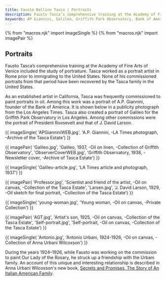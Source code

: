 ```yaml
---
title: Fausto Bellino Tasca | Portraits
description: Fausto Tasca’s comprehensive training at the Academy of Fine Arts of Venice included the study of portraiture. His commissions in the US included portraits of several famous personages.
keywords: AP Giannini, Galileo, Griffith Park Observatory, Bank of America
---
```

{% from "macros.njk" import imageSingle %}
{% from "macros.njk" import imagePair %}

## Portraits

Fausto Tasca’s comprehensive training at the Academy of Fine Arts of Venice included the study of portraiture. Tasca worked as a portrait artist in Rome prior to immigrating to the United States. None of his commissioned portraits from that period have been recovered by the Tasca family in the United States.

As an established artist in California, Tasca was frequently commissioned to paint portraits in oil. Among this work was a portrait of A.P. Giannini, founder of the Bank of America. It is shown below in a publicity photograph from the Los Angeles Times. Tasca also created a portrait of Galileo for the Griffith Park Observatory in Los Angeles. Among other commissions were the portrait of President Roosevelt and that of J. David Larson.

{{ imageSingle(
'APGianniniWEB.jpg',
'A.P. Giannini, -LA Times photograph, -Archive of the Tasca Estate')
}}

{{ imagePair(
'Galileo.jpg',
'Galileo, 1937, -Oil on linen, -Collection of Griffith Observatory',
'ObserverCoverWEB.jpg',
'Griffith Observatory, 1938, -Newsletter cover, -Archive of Tasca Estate')
}}

{{ imageSingle(
'Galileo-article.jpg',
'LA Times article and photograph, 1937')
}}

{{ imagePair(
'Professor.jpg',
'Scientist and friend of the artist, -Oil on canvas, -Collection of the Tasca Estate',
'Larsen.jpg',
'J. David Larson, 1929, -Oil sketch for final portrait, -Collection of the Tasca Estate')
}}

{{ imageSingle(
'young-woman.jpg',
'Young woman, -Oil on canvas, -Private Collection')
}}

{{ imagePair(
'AGT.jpg',
'Artist\'s son, 1925, -Oil on canvas, -Collection of the Tasca Estate',
'Self-portrait.jpg',
'Self-portrait, -Oil on canvas, -Collection of the Tasca Estate')
}}

{{ imageSingle(
'Antonio.jpg',
'Antonio Urbani, 1924-1926, -Oil on canvas, -Collection of Anna Urbani Wilcoxson')
}}

During the years 1924&#8211;1926, while Fausto was working on the commission to paint Our Lady of the Rosary, he struck up a friendship with the Urbani family. An account of this unique and interesting relationship is described in Anna Urbani Wilcoxson's new book, <a href="https://www.amazon.com/Secrets-Promises-Italian-American-Family/dp/1952112990/" target="_blank" noreferrer><span class="ital">Secrets and Promises, The Story of An Italian American Family</span></a>.
